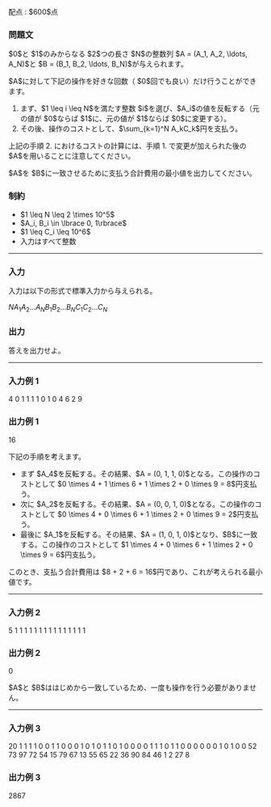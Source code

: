 
<div>

<span>

<span>

<p>
配点 : $600$点
</p>

<div>

<section>

### **問題文**

<p>
$0$と $1$のみからなる $2$つの長さ $N$の整数列 $A = (A_1, A_2, \ldots, A_N)$と $B = (B_1, B_2, \ldots, B_N)$が与えられます。
</p>

<p>
$A$に対して下記の操作を好きな回数（ $0$回でも良い）だけ行うことができます。
</p>

<ol>

<li>
まず、$1 \leq i \leq N$を満たす整数 $i$を選び、$A_i$の値を反転する（元の値が $0$ならば $1$に、元の値が $1$ならば $0$に変更する）。
</li>

<li>
その後、操作のコストとして、$\sum_{k=1}^N A_kC_k$円を支払う。
</li>

</ol>

<p>
上記の手順 2. におけるコストの計算には、手順 1. で変更が加えられた後の $A$を用いることに注意してください。
</p>

<p>
$A$を $B$に一致させるために支払う合計費用の最小値を出力してください。
</p>

</section>

</div>

<div>

<section>

### **制約**

<ul>

<li>
$1 \leq N \leq 2 \times 10^5$
</li>

<li>
$A_i, B_i \in \lbrace 0, 1\rbrace$
</li>

<li>
$1 \leq C_i \leq 10^6$
</li>

<li>
入力はすべて整数
</li>

</ul>

</section>

</div>

---

<div>

<div>

<section>

### **入力**

<p>
入力は以下の形式で標準入力から与えられる。
</p>

<div>

$N$$A_1$$A_2$$\ldots$$A_N$$B_1$$B_2$$\ldots$$B_N$$C_1$$C_2$$\ldots$$C_N$
</div>

</section>

</div>

<div>

<section>

### **出力**

<p>
答えを出力せよ。
</p>

</section>

</div>

</div>

---

<div>

<section>

### **入力例 1**

<div>

4
0 1 1 1
1 0 1 0
4 6 2 9

</div>

</section>

</div>

<div>

<section>

### **出力例 1**

<div>

16

</div>

<p>
下記の手順を考えます。
</p>

<ul>

<li>
まず $A_4$を反転する。その結果、$A = (0, 1, 1, 0)$となる。この操作のコストとして $0 \times 4 + 1 \times 6 + 1 \times 2 + 0 \times 9 = 8$円支払う。
</li>

<li>
次に $A_2$を反転する。その結果、$A = (0, 0, 1, 0)$となる。この操作のコストとして $0 \times 4 + 0 \times 6 + 1 \times 2 + 0 \times 9 = 2$円支払う。
</li>

<li>
最後に $A_1$を反転する。その結果、$A = (1, 0, 1, 0)$となり、$B$に一致する。この操作のコストとして $1 \times 4 + 0 \times 6 + 1 \times 2 + 0 \times 9 = 6$円支払う。
</li>

</ul>

<p>
このとき、支払う合計費用は $8 + 2 + 6 = 16$円であり、これが考えられる最小値です。
</p>

</section>

</div>

---

<div>

<section>

### **入力例 2**

<div>

5
1 1 1 1 1
1 1 1 1 1
1 1 1 1 1

</div>

</section>

</div>

<div>

<section>

### **出力例 2**

<div>

0

</div>

<p>
$A$と $B$ははじめから一致しているため、一度も操作を行う必要がありません。
</p>

</section>

</div>

---

<div>

<section>

### **入力例 3**

<div>

20
1 1 1 1 0 0 1 1 0 0 0 1 0 1 0 1 1 0 1 0
0 0 0 1 1 1 0 1 1 0 0 0 0 0 0 1 0 1 0 0
52 73 97 72 54 15 79 67 13 55 65 22 36 90 84 46 1 2 27 8

</div>

</section>

</div>

<div>

<section>

### **出力例 3**

<div>

2867

</div>

</section>

</div>

</span>

</span>

</div>
